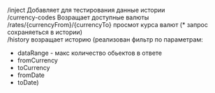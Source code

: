/inject  Добавляет для тестирования данные истории <br>
/currency-codes Возращает доступные валюты <br>
/rates/{currencyFrom}/{currencyTo} просмот курса валют (* запрос сохраняеться в истории) <br>
/history возращает историю (реализован фильтр по параметрам:  <br>
 - dataRange - макс количество обьектов в ответе <br>
 - fromCurrency <br>
 - toCurrency <br>
 - fromDate <br>
 - toDate) <br>